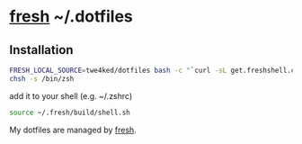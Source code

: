 # [fresh] ~/.dotfiles

## Installation

``` sh
FRESH_LOCAL_SOURCE=twe4ked/dotfiles bash -c "`curl -sL get.freshshell.com`"
chsh -s /bin/zsh
```

add it to your shell (e.g. ~/.zshrc)
``` sh
source ~/.fresh/build/shell.sh
```

My dotfiles are managed by [fresh].

[fresh]: https://github.com/freshshell/fresh